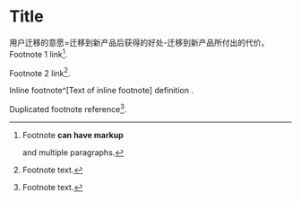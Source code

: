 # Title
用户迁移的意愿=迁移到新产品后获得的好处-迁移到新产品所付出的代价。
Footnote 1 link[^first].
   
Footnote 2 link[^second].       
            
Inline footnote^[Text of inline footnote] definition . 
       
Duplicated footnote reference[^second].
  
[^first]: Footnote **can have markup**  
   
    and multiple paragraphs. 

[^second]: Footnote text.   